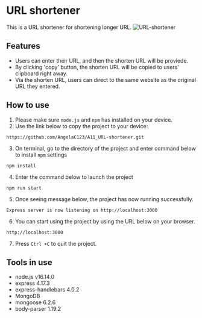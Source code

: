 # URL shortener
This is a URL shortener for shortening longer URL.
![URL-shortener](https://github.com/AngelaC123/A11_URL-shortener/main/public/A11_URL-shortener.png)

## Features
* Users can enter their URL, and then the shorten URL will be proviede.
* By clicking 'copy' button, the shorten URL will be copied to users' clipboard right away.
* Via the shorten URL, users can direct to the same website as the original URL they entered.

## How to use
1. Please make sure `node.js` and `npm` has installed on your device.
2. Use the link below to copy the project to your device:
```
https://github.com/AngelaC123/A11_URL-shortener.git
```
3. On terminal, go to the directory of the project and enter command below to install `npm` settings
```
npm install
``` 
4. Enter the command below to launch the project
```
npm run start
```
5. Once seeing message below, the project has now running successfully.
```
Express server is now listening on http://localhost:3000
```
6. You can start using the project by using the URL below on your browser.
```
http://localhost:3000
```
7. Press `Ctrl +C` to quit the project.

## Tools in use
* node.js v16.14.0
* express 4.17.3
* express-handlebars 4.0.2
* MongoDB
* mongoose 6.2.6
* body-parser 1.19.2

